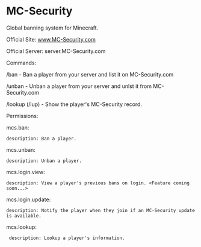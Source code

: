 # MC-Security

Global banning system for Minecraft.

Official Site: www.MC-Security.com

Official Server: server.MC-Security.com

Commands:

  /ban <name> <reason> - Ban a player from your server and list it on MC-Security.com
  
  /unban <name> - Unban a player from your server and unlst it from MC-Security.com
  
  /lookup (/lup) <name> - Show the player's MC-Security record.
  
Permissions:

  mcs.ban:
  
    description: Ban a player.
    
  mcs.unban:
  
    description: Unban a player.
    
  mcs.login.view:
  
    description: View a player's previous bans on login. <Feature coming soon...>
    
  mcs.login.update:
  
    description: Notify the player when they join if an MC-Security update is available.
    
  mcs.lookup:
  
     description: Lookup a player's information.
     

